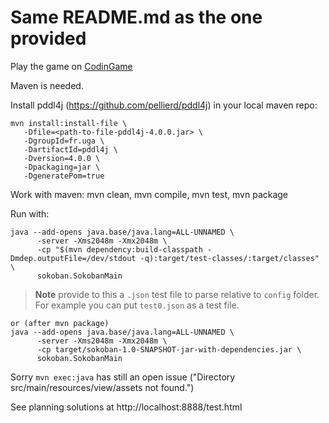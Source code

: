 # Same README.md as the one provided
Play the game on [CodinGame](https://www.codingame.com/training/hard/sokoban)

Maven is needed.

Install pddl4j (https://github.com/pellierd/pddl4j) in your local maven repo:
```
mvn install:install-file \
   -Dfile=<path-to-file-pddl4j-4.0.0.jar> \
   -DgroupId=fr.uga \
   -DartifactId=pddl4j \
   -Dversion=4.0.0 \
   -Dpackaging=jar \
   -DgeneratePom=true
 ```  
Work with maven: mvn clean, mvn compile, mvn test, mvn package

Run with: 
````
java --add-opens java.base/java.lang=ALL-UNNAMED \
      -server -Xms2048m -Xmx2048m \
      -cp "$(mvn dependency:build-classpath -Dmdep.outputFile=/dev/stdout -q):target/test-classes/:target/classes" \
      sokoban.SokobanMain
````
> **Note** provide to this a `.json` test file to parse relative to `config` folder. For example you can put `test0.json` as a test file.
```
or (after mvn package)
java --add-opens java.base/java.lang=ALL-UNNAMED \
      -server -Xms2048m -Xmx2048m \
      -cp target/sokoban-1.0-SNAPSHOT-jar-with-dependencies.jar \
      sokoban.SokobanMain
```
Sorry ```mvn exec:java``` has still an open issue ("Directory src/main/resources/view/assets not found.")

See planning solutions at http://localhost:8888/test.html
